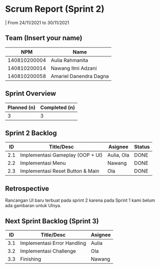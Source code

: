 # Scrum Report (Sprint 2)

| From 24/11/2021 to 30/11/2021

## Team (Insert your name)

| NPM          | Name                   |
| ------------ | ---------------------- |
| 140810200004 | Aulia Rahmanita        |
| 140810200014 | Nawang Ilmi Adzani     |
| 140810200058 | Amariel Danendra Dagna |

## Sprint Overview

| Planned (n) | Completed (n) |
| ----------- | ------------- |
| 3           | 3             |

## Sprint 2 Backlog

| ID  | Title/Desc                       | Asignee    | Status |
| --- | -------------------------------- | ---------- | ------ |
| 2.1 | Implementasi Gameplay (OOP + UI) | Aulia, Ola | DONE   |
| 2.2 | Implementasi Menu                | Nawang     | DONE   |
| 2.3 | Implementasi Reset Button & Main | Ola        | DONE   |

## Retrospective

Rancangan UI baru terbuat pada sprint 2 karena pada Sprint 1 kami belum ada gambaran untuk UInya.

## Next Sprint Backlog (Sprint 3)

| ID  | Title/Desc                  | Asignee |
| --- | --------------------------- | ------- |
| 3.1 | Implementasi Error Handling | Aulia   |
| 3.2 | Implementasi Challenge      | Ola     |
| 3.3 | Finishing                   | Nawang  |
